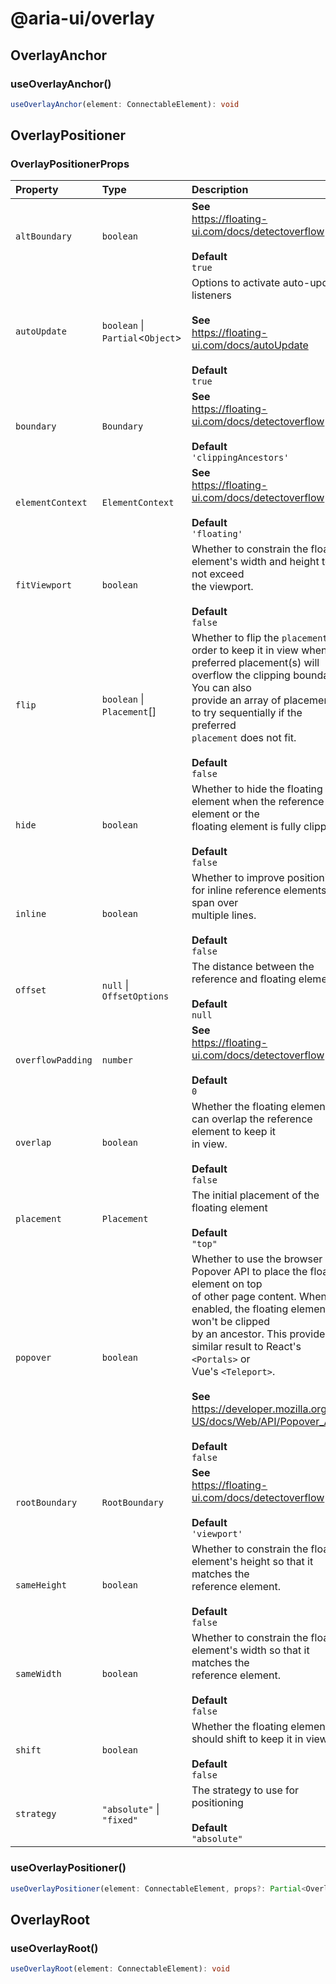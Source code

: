 # @aria-ui/overlay

## OverlayAnchor

### useOverlayAnchor()

```ts
useOverlayAnchor(element: ConnectableElement): void
```

## OverlayPositioner

### OverlayPositionerProps

<!-- prettier-ignore-start -->

| Property | Type | Description |
| :------ | :------ | :------ |
| `altBoundary` | `boolean` | **See**<br />https://floating-ui.com/docs/detectoverflow<br /><br />**Default**<br />` true ` |
| `autoUpdate` | `boolean` \| `Partial`\<`Object`\> | Options to activate auto-update listeners<br /><br />**See**<br />https://floating-ui.com/docs/autoUpdate<br /><br />**Default**<br />` true ` |
| `boundary` | `Boundary` | **See**<br />https://floating-ui.com/docs/detectoverflow<br /><br />**Default**<br />` 'clippingAncestors' ` |
| `elementContext` | `ElementContext` | **See**<br />https://floating-ui.com/docs/detectoverflow<br /><br />**Default**<br />` 'floating' ` |
| `fitViewport` | `boolean` | Whether to constrain the floating element's width and height to not exceed<br />the viewport.<br /><br />**Default**<br />` false ` |
| `flip` | `boolean` \| `Placement`[] | Whether to flip the `placement` in order to keep it in view when the<br />preferred placement(s) will overflow the clipping boundary. You can also<br />provide an array of placements to try sequentially if the preferred<br />`placement` does not fit.<br /><br />**Default**<br />` false ` |
| `hide` | `boolean` | Whether to hide the floating element when the reference element or the<br />floating element is fully clipped.<br /><br />**Default**<br />` false ` |
| `inline` | `boolean` | Whether to improve positioning for inline reference elements that span over<br />multiple lines.<br /><br />**Default**<br />` false ` |
| `offset` | `null` \| `OffsetOptions` | The distance between the reference and floating element.<br /><br />**Default**<br />` null ` |
| `overflowPadding` | `number` | **See**<br />https://floating-ui.com/docs/detectoverflow<br /><br />**Default**<br />` 0 ` |
| `overlap` | `boolean` | Whether the floating element can overlap the reference element to keep it<br />in view.<br /><br />**Default**<br />` false ` |
| `placement` | `Placement` | The initial placement of the floating element<br /><br />**Default**<br />` "top" ` |
| `popover` | `boolean` | Whether to use the browser Popover API to place the floating element on top<br />of other page content. When enabled, the floating element won't be clipped<br />by an ancestor. This provides a similar result to React's `<Portals>` or<br />Vue's `<Teleport>`.<br /><br />**See**<br />https://developer.mozilla.org/en-US/docs/Web/API/Popover_API<br /><br />**Default**<br />` false ` |
| `rootBoundary` | `RootBoundary` | **See**<br />https://floating-ui.com/docs/detectoverflow<br /><br />**Default**<br />` 'viewport' ` |
| `sameHeight` | `boolean` | Whether to constrain the floating element's height so that it matches the<br />reference element.<br /><br />**Default**<br />` false ` |
| `sameWidth` | `boolean` | Whether to constrain the floating element's width so that it matches the<br />reference element.<br /><br />**Default**<br />` false ` |
| `shift` | `boolean` | Whether the floating element should shift to keep it in view.<br /><br />**Default**<br />` false ` |
| `strategy` | `"absolute"` \| `"fixed"` | The strategy to use for positioning<br /><br />**Default**<br />` "absolute" ` |

<!-- prettier-ignore-end -->

### useOverlayPositioner()

```ts
useOverlayPositioner(element: ConnectableElement, props?: Partial<OverlayPositionerProps>): SingalState<Readonly<OverlayPositionerProps>>
```

## OverlayRoot

### useOverlayRoot()

```ts
useOverlayRoot(element: ConnectableElement): void
```
